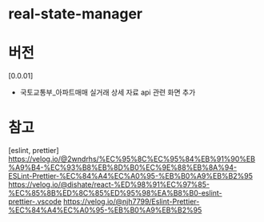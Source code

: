 # real-state-manager

# 버전
[0.0.01]
- 국토교통부_아파트매매 실거래 상세 자료 api 관련 화면 추가



# 참고
[eslint, prettier]
https://velog.io/@2wndrhs/%EC%95%8C%EC%95%84%EB%91%90%EB%A9%B4-%EC%93%B8%EB%8D%B0%EC%9E%88%EB%8A%94-ESLint-Prettier-%EC%84%A4%EC%A0%95-%EB%B0%A9%EB%B2%95
https://velog.io/@dishate/react-%ED%98%91%EC%97%85-%EC%85%8B%ED%8C%85%ED%95%98%EA%B8%B0-eslint-prettier-.vscode
https://velog.io/@njh7799/Eslint-Prettier-%EC%84%A4%EC%A0%95-%EB%B0%A9%EB%B2%95
